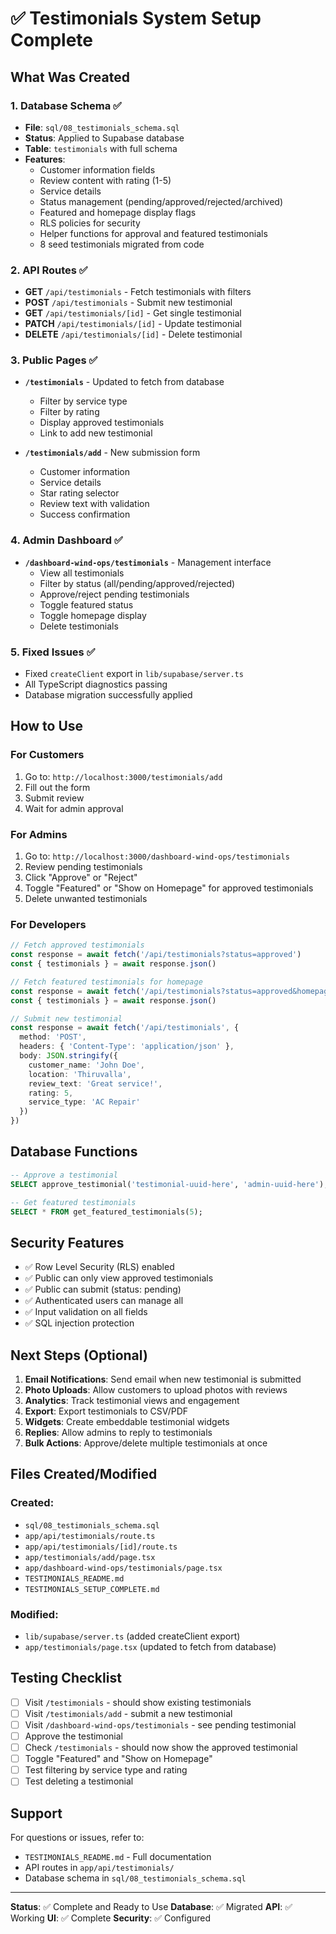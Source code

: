 # ✅ Testimonials System Setup Complete

## What Was Created

### 1. Database Schema ✅
- **File**: `sql/08_testimonials_schema.sql`
- **Status**: Applied to Supabase database
- **Table**: `testimonials` with full schema
- **Features**:
  - Customer information fields
  - Review content with rating (1-5)
  - Service details
  - Status management (pending/approved/rejected/archived)
  - Featured and homepage display flags
  - RLS policies for security
  - Helper functions for approval and featured testimonials
  - 8 seed testimonials migrated from code

### 2. API Routes ✅
- **GET** `/api/testimonials` - Fetch testimonials with filters
- **POST** `/api/testimonials` - Submit new testimonial
- **GET** `/api/testimonials/[id]` - Get single testimonial
- **PATCH** `/api/testimonials/[id]` - Update testimonial
- **DELETE** `/api/testimonials/[id]` - Delete testimonial

### 3. Public Pages ✅
- **`/testimonials`** - Updated to fetch from database
  - Filter by service type
  - Filter by rating
  - Display approved testimonials
  - Link to add new testimonial
  
- **`/testimonials/add`** - New submission form
  - Customer information
  - Service details
  - Star rating selector
  - Review text with validation
  - Success confirmation

### 4. Admin Dashboard ✅
- **`/dashboard-wind-ops/testimonials`** - Management interface
  - View all testimonials
  - Filter by status (all/pending/approved/rejected)
  - Approve/reject pending testimonials
  - Toggle featured status
  - Toggle homepage display
  - Delete testimonials

### 5. Fixed Issues ✅
- Fixed `createClient` export in `lib/supabase/server.ts`
- All TypeScript diagnostics passing
- Database migration successfully applied

## How to Use

### For Customers
1. Go to: `http://localhost:3000/testimonials/add`
2. Fill out the form
3. Submit review
4. Wait for admin approval

### For Admins
1. Go to: `http://localhost:3000/dashboard-wind-ops/testimonials`
2. Review pending testimonials
3. Click "Approve" or "Reject"
4. Toggle "Featured" or "Show on Homepage" for approved testimonials
5. Delete unwanted testimonials

### For Developers
```typescript
// Fetch approved testimonials
const response = await fetch('/api/testimonials?status=approved')
const { testimonials } = await response.json()

// Fetch featured testimonials for homepage
const response = await fetch('/api/testimonials?status=approved&homepage=true&limit=5')
const { testimonials } = await response.json()

// Submit new testimonial
const response = await fetch('/api/testimonials', {
  method: 'POST',
  headers: { 'Content-Type': 'application/json' },
  body: JSON.stringify({
    customer_name: 'John Doe',
    location: 'Thiruvalla',
    review_text: 'Great service!',
    rating: 5,
    service_type: 'AC Repair'
  })
})
```

## Database Functions

```sql
-- Approve a testimonial
SELECT approve_testimonial('testimonial-uuid-here', 'admin-uuid-here');

-- Get featured testimonials
SELECT * FROM get_featured_testimonials(5);
```

## Security Features

- ✅ Row Level Security (RLS) enabled
- ✅ Public can only view approved testimonials
- ✅ Public can submit (status: pending)
- ✅ Authenticated users can manage all
- ✅ Input validation on all fields
- ✅ SQL injection protection

## Next Steps (Optional)

1. **Email Notifications**: Send email when new testimonial is submitted
2. **Photo Uploads**: Allow customers to upload photos with reviews
3. **Analytics**: Track testimonial views and engagement
4. **Export**: Export testimonials to CSV/PDF
5. **Widgets**: Create embeddable testimonial widgets
6. **Replies**: Allow admins to reply to testimonials
7. **Bulk Actions**: Approve/delete multiple testimonials at once

## Files Created/Modified

### Created:
- `sql/08_testimonials_schema.sql`
- `app/api/testimonials/route.ts`
- `app/api/testimonials/[id]/route.ts`
- `app/testimonials/add/page.tsx`
- `app/dashboard-wind-ops/testimonials/page.tsx`
- `TESTIMONIALS_README.md`
- `TESTIMONIALS_SETUP_COMPLETE.md`

### Modified:
- `lib/supabase/server.ts` (added createClient export)
- `app/testimonials/page.tsx` (updated to fetch from database)

## Testing Checklist

- [ ] Visit `/testimonials` - should show existing testimonials
- [ ] Visit `/testimonials/add` - submit a new testimonial
- [ ] Visit `/dashboard-wind-ops/testimonials` - see pending testimonial
- [ ] Approve the testimonial
- [ ] Check `/testimonials` - should now show the approved testimonial
- [ ] Toggle "Featured" and "Show on Homepage"
- [ ] Test filtering by service type and rating
- [ ] Test deleting a testimonial

## Support

For questions or issues, refer to:
- `TESTIMONIALS_README.md` - Full documentation
- API routes in `app/api/testimonials/`
- Database schema in `sql/08_testimonials_schema.sql`

---

**Status**: ✅ Complete and Ready to Use
**Database**: ✅ Migrated
**API**: ✅ Working
**UI**: ✅ Complete
**Security**: ✅ Configured
